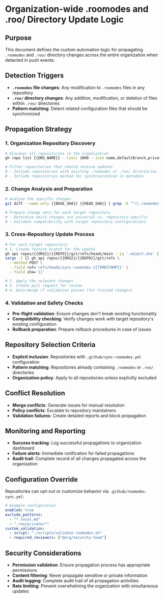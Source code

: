 # Organization-wide .roomodes and .roo/ Directory Update Logic

## Purpose
This document defines the custom automation logic for propagating `.roomodes` and `.roo/` directory changes across the entire organization when detected in push events.

## Detection Triggers
- **`.roomodes` file changes**: Any modification to `.roomodes` files in any repository
- **`.roo/` directory changes**: Any addition, modification, or deletion of files within `.roo/` directories
- **Pattern matching**: Detect related configuration files that should be synchronized

## Propagation Strategy

### 1. Organization Repository Discovery
```bash
# Discover all repositories in the organization
gh repo list {{ORG_NAME}} --limit 1000 --json name,defaultBranch,private

# Filter repositories that should receive updates
# - Include repositories with existing .roomodes or .roo/ directories
# - Include repositories marked for synchronization in metadata
```

### 2. Change Analysis and Preparation
```bash
# Analyze the specific changes
git diff --name-only {{BASE_SHA}} {{HEAD_SHA}} | grep -E "^(\.roomodes|\.roo/)"

# Prepare change sets for each target repository
# - Determine which changes are universal vs. repository-specific
# - Validate compatibility with target repository configurations
```

### 3. Cross-Repository Update Process
```bash
# For each target repository:
# 1. Create feature branch for the update
gh api repos/{{ORG}}/{{REPO}}/git/refs/heads/main --jq '.object.sha' | \
xargs -I {} gh api repos/{{ORG}}/{{REPO}}/git/refs \
  --method POST \
  --field ref='refs/heads/sync-roomodes-{{TIMESTAMP}}' \
  --field sha='{}'

# 2. Apply the relevant changes
# 3. Create pull request for review
# 4. Auto-merge if validation passes (for trusted changes)
```

### 4. Validation and Safety Checks
- **Pre-flight validation**: Ensure changes don't break existing functionality
- **Compatibility checking**: Verify changes work with target repository's existing configuration
- **Rollback preparation**: Prepare rollback procedures in case of issues

## Repository Selection Criteria
- **Explicit inclusion**: Repositories with `.github/sync-roomodes.yml` configuration
- **Pattern matching**: Repositories already containing `.roomodes` or `.roo/` directories
- **Organization policy**: Apply to all repositories unless explicitly excluded

## Conflict Resolution
- **Merge conflicts**: Generate issues for manual resolution
- **Policy conflicts**: Escalate to repository maintainers
- **Validation failures**: Create detailed reports and block propagation

## Monitoring and Reporting
- **Success tracking**: Log successful propagations to organization dashboard
- **Failure alerts**: Immediate notification for failed propagations
- **Audit trail**: Complete record of all changes propagated across the organization

## Configuration Override
Repositories can opt-out or customize behavior via `.github/roomodes-sync.yml`:
```yaml
# Example configuration
enabled: true
exclude_patterns:
  - "*.local.md"
  - ".roo/private/*"
custom_validation:
  - script: "./scripts/validate-roomodes.sh"
  - required_reviewers: ["@org/security-team"]
```

## Security Considerations
- **Permission validation**: Ensure propagation process has appropriate permissions
- **Content filtering**: Never propagate sensitive or private information
- **Audit logging**: Complete audit trail of all propagation activities
- **Rate limiting**: Prevent overwhelming the organization with simultaneous updates